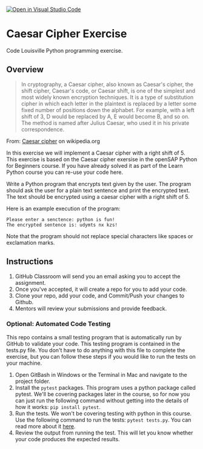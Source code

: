 [![Open in Visual Studio Code](https://classroom.github.com/assets/open-in-vscode-2e0aaae1b6195c2367325f4f02e2d04e9abb55f0b24a779b69b11b9e10269abc.svg)](https://classroom.github.com/online_ide?assignment_repo_id=15499146&assignment_repo_type=AssignmentRepo)
# Caesar Cipher Exercise
Code Louisville Python programming exercise.

## Overview

> In cryptography, a Caesar cipher, also known as Caesar's cipher, the shift 
cipher, Caesar's code, or Caesar shift, is one of the simplest and most widely 
known encryption techniques. It is a type of substitution cipher in which each 
letter in the plaintext is replaced by a letter some fixed number of positions 
down the alphabet. For example, with a left shift of 3, D would be replaced by 
A, E would become B, and so on. The method is named after Julius Caesar, who 
used it in his private correspondence.

From: [Caesar cipher](https://en.wikipedia.org/wiki/Caesar_cipher) on wikipedia.org

In this exercise we will implement a Caesar cipher with a right shift of 5. This 
exercise is based on the Caesar cipher exersise in the openSAP Python for 
Beginners course. If you have already solved it as part of the Learn Python 
course you can re-use your code here.

Write a Python program that encrypts text given by the user. The program should 
ask the user for a plain text sentence and print the encrypted text. The text 
should be encrypted using a caesar cipher with a right shift of 5.

Here is an example execution of the program:

```
Please enter a senctence: python is fun!
The encrypted sentence is: udymts nx kzs!
```

Note that the program should not replace special characters like spaces or exclamation marks.

## Instructions

1. GitHub Classroom will send you an email asking you to accept the assignment.
1. Once you've accepted, it will create a repo for you to add your code.
1. Clone your repo, add your code, and Commit/Push your changes to Github.
1. Mentors will review your submissions and provide feedback.

### Optional: Automated Code Testing

This repo contains a small testing program that is automatically run by GitHub
to validate your code. This testing program is contained in the tests.py 
file. You don't have to do anything with this file to complete the exercise, 
but you can follow these steps if you would like to run the tests on your 
machine.

1. Open GitBash in Windows or the Terminal in Mac and navigate to the project 
folder.
1. Install the `pytest` packages. This program uses a python package called 
pytest. We'll be covering packages later in the course, so for now you can 
just run the following command  without getting into the details of how it
works: `pip install pytest`.
1. Run the tests. We won't be covering testing with python in this course. Use 
the following command to run the tests: `pytest tests.py`. You can read more 
about it [here](https://realpython.com/python-testing/).
1. Review the output from running the test. This will let you know whether your
code produces the expected results. 



